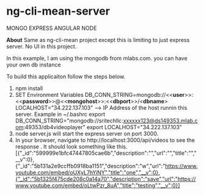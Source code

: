 # ng-cli-mean-server
MONGO
EXPRESS
ANGULAR
NODE 

**About** 
Same as ng-cli-mean project except this is limiting to just express server. No UI in this project. 

In this example, I am using the mongodb from mlabs.com. you can have your own db instance

To build this applicaiton follow the steps below.
1. npm install
2. SET Environment Variables 
  DB_CONN_STRING=mongodb://<<**user**>>:<<**password**>>@<<**mongohost**>>:<<**dbport**>>/<**dbname**>
  LOCALHOST="34.222.137.103" --> IP Address of the host runnin this server.
  Example in ~/.bashrc
   export DB_CONN_STRING="mongodb://sritechllc:xxxxxx123@ds149353.mlab.com:49353/db4videoplayer"
   export LOCALHOST="34.222.137.103"
3. node server.js will start the express server on port 3000.
4. In your browser, navigate to http://localhost:3000/api/videos to see the response . It should look something like this.
[{"_id":"599999e1bfc47447805cae6b","description":"","url":"","title":"","__v":0},{"_id":"5b131a2e9ccffb0918ba1151","description":"w","url":"https://www.youtube.com/embed/oUXyL7hYiNY","title":"one","__v":0},{"_id":"5b1325f475cde208c0a14a70","description":"save","url":"https://www.youtube.com/embed/oLtwPzr_8uA","title":"testing","__v":0}]

